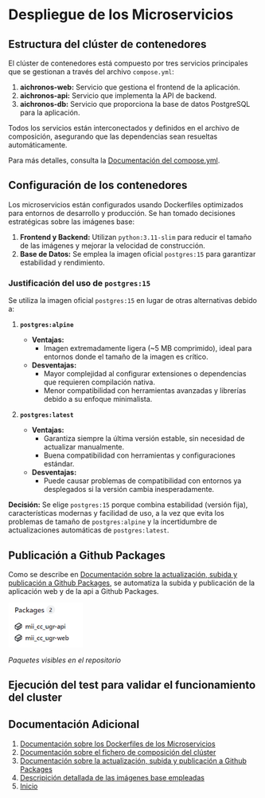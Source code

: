 # Despliegue de los Microservicios

## Estructura del clúster de contenedores

El clúster de contenedores está compuesto por tres servicios principales que se gestionan a través del archivo `compose.yml`:

1. **aichronos-web:** Servicio que gestiona el frontend de la aplicación.
2. **aichronos-api:** Servicio que implementa la API de backend.
3. **aichronos-db:** Servicio que proporciona la base de datos PostgreSQL para la aplicación.

Todos los servicios están interconectados y definidos en el archivo de composición, asegurando que las dependencias sean resueltas automáticamente.

Para más detalles, consulta la [Documentación del compose.yml](./hito4/compose.md).


## Configuración de los contenedores

Los microservicios están configurados usando Dockerfiles optimizados para entornos de desarrollo y producción. Se han tomado decisiones estratégicas sobre las imágenes base:

1. **Frontend y Backend:** Utilizan `python:3.11-slim` para reducir el tamaño de las imágenes y mejorar la velocidad de construcción.
2. **Base de Datos:** Se emplea la imagen oficial `postgres:15` para garantizar estabilidad y rendimiento.

### Justificación del uso de `postgres:15`

Se utiliza la imagen oficial `postgres:15` en lugar de otras alternativas debido a:

1. **`postgres:alpine`**
   - **Ventajas:**
     - Imagen extremadamente ligera (~5 MB comprimido), ideal para entornos donde el tamaño de la imagen es crítico.
   - **Desventajas:**
     - Mayor complejidad al configurar extensiones o dependencias que requieren compilación nativa.
     - Menor compatibilidad con herramientas avanzadas y librerías debido a su enfoque minimalista.

2. **`postgres:latest`**
   - **Ventajas:**
     - Garantiza siempre la última versión estable, sin necesidad de actualizar manualmente.
     - Buena compatibilidad con herramientas y configuraciones estándar.
   - **Desventajas:**
     - Puede causar problemas de compatibilidad con entornos ya desplegados si la versión cambia inesperadamente.

**Decisión:** Se elige `postgres:15` porque combina estabilidad (versión fija), características modernas y facilidad de uso, a la vez que evita los problemas de tamaño de `postgres:alpine` y la incertidumbre de actualizaciones automáticas de `postgres:latest`.


## Publicación a Github Packages
Como se describe en [Documentación sobre la actualización, subida y publicación a Github Packages](./hito4/github_packages.md), se automatiza la subida y publicación de la aplicación web y de la api a Github Packages.

<img src="./hito4/imgs/packages.PNG" alt="Logo" width="150" />

*Paquetes visibles en el repositorio*

## Ejecución del test para validar el funcionamiento del cluster

## Documentación Adicional

1. [Documentación sobre los Dockerfiles de los Microservicios](./hito4/dockerfiles.md)
2. [Documentación sobre el fichero de composición del clúster](./hito4/compose.md)
3. [Documentación sobre la actualización, subida y publicación a Github Packages](./hito4/github_packages.md)
4. [Descripición detallada de las imágenes base empleadas](./hito4/base_image.md)
5. [Inicio](../README.md)
